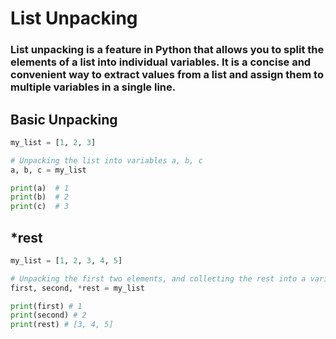 # List Unpacking

### List unpacking is a feature in Python that allows you to split the elements of a list into individual variables. It is a concise and convenient way to extract values from a list and assign them to multiple variables in a single line.

## Basic Unpacking

```py
my_list = [1, 2, 3]

# Unpacking the list into variables a, b, c
a, b, c = my_list

print(a)  # 1
print(b)  # 2
print(c)  # 3
```

## \*rest

```py
my_list = [1, 2, 3, 4, 5]

# Unpacking the first two elements, and collecting the rest into a variable
first, second, *rest = my_list

print(first) # 1
print(second) # 2
print(rest) # [3, 4, 5]
```
